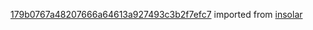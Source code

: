 [179b0767a48207666a64613a927493c3b2f7efc7](https://github.com/insolar/insolar/commit/179b0767a48207666a64613a927493c3b2f7efc7) imported from [insolar](https://github.com/insolar/insolar)
